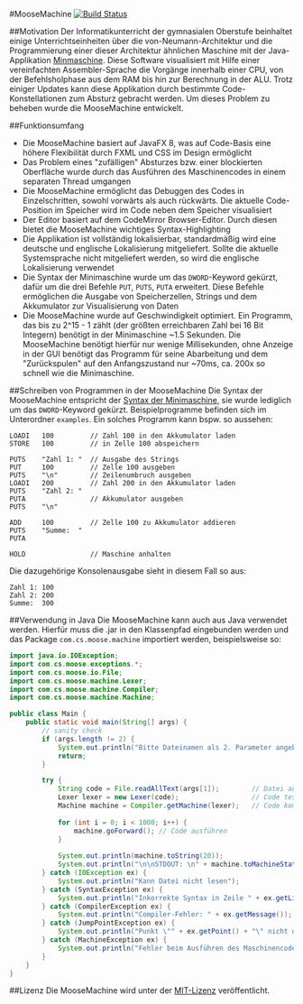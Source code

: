 #MooseMachine [![Build Status](https://travis-ci.org/minedev/MooseMachine.svg?branch=master)](https://travis-ci.org/minedev/MooseMachine)

##Motivation
Der Informatikunterricht der gymnasialen Oberstufe beinhaltet einige Unterrichtseinheiten über die von-Neumann-Architektur und die Programmierung einer dieser Architektur ähnlichen Maschine mit der Java-Applikation [Minmaschine](http://schule.awiedemann.de/minimaschine.html). Diese Software visualisiert mit Hilfe einer vereinfachten Assembler-Sprache die Vorgänge innerhalb einer CPU, von der Befehlsholphase aus dem RAM bis hin zur Berechnung in der ALU. Trotz einiger Updates kann diese Applikation durch bestimmte Code-Konstellationen zum Absturz gebracht werden. Um dieses Problem zu beheben wurde die MooseMachine entwickelt. 

##Funktionsumfang
- Die MooseMachine basiert auf JavaFX 8, was auf Code-Basis eine höhere Flexibilität durch FXML und CSS im Design ermöglicht
- Das Problem eines "zufälligen" Absturzes bzw. einer blockierten Oberfläche wurde durch das Ausführen des Maschinencodes in einem separaten Thread umgangen
- Die MooseMachine ermöglicht das Debuggen des Codes in Einzelschritten, sowohl vorwärts als auch rückwärts. Die aktuelle Code-Position im Speicher wird im Code neben dem Speicher visualisiert
- Der Editor basiert auf dem CodeMirror Browser-Editor. Durch diesen bietet die MooseMachine wichtiges Syntax-Highlighting
- Die Applikation ist vollständig lokalisierbar, standardmäßig wird eine deutsche und englische Lokalisierung mitgeliefert. Sollte die aktuelle Systemsprache nicht mitgeliefert werden, so wird die englische Lokalisierung verwendet
- Die Syntax der Minimaschine wurde um das `DWORD`-Keyword gekürzt, dafür um die drei Befehle `PUT`, `PUTS`, `PUTA` erweitert. Diese Befehle ermöglichen die Ausgabe von Speicherzellen, Strings und dem Akkumulator zur Visualisierung von Daten
- Die MooseMachine wurde auf Geschwindigkeit optimiert. Ein Programm, das bis zu 2^15 - 1 zählt (der größten erreichbaren Zahl bei 16 Bit Integern) benötigt in der Minimaschine ~1.5 Sekunden. Die MooseMachine benötigt hierfür nur wenige Millisekunden, ohne Anzeige in der GUI benötigt das Programm für seine Abarbeitung und dem "Zurückspulen" auf den Anfangszustand nur ~70ms, ca. 200x so schnell wie die Minimaschine. 


##Schreiben von Programmen in der MooseMachine
Die Syntax der MooseMachine entspricht der [Syntax der Minimaschine](http://schule.awiedemann.de/manualmini/index.html), sie wurde lediglich um das `DWORD`-Keyword gekürzt. Beispielprogramme befinden sich im Unterordner `examples`. Ein solches Programm kann bspw. so aussehen: 

```
LOADI 	100 		// Zahl 100 in den Akkumulator laden
STORE 	100			// in Zelle 100 abspeichern

PUTS	"Zahl 1: "	// Ausgabe des Strings
PUT		100			// Zelle 100 ausgeben
PUTS	"\n"		// Zeilenumbruch ausgeben
LOADI 	200			// Zahl 200 in den Akkumulator laden
PUTS	"Zahl 2: "	
PUTA				// Akkumulator ausgeben
PUTS	"\n"

ADD		100			// Zelle 100 zu Akkumulator addieren
PUTS	"Summe:  "		
PUTA

HOLD				// Maschine anhalten
```
Die dazugehörige Konsolenausgabe sieht in diesem Fall so aus: 
```
Zahl 1: 100
Zahl 2: 200
Summe:  300
```

##Verwendung in Java
Die MooseMachine kann auch aus Java verwendet werden. Hierfür muss die .jar in den Klassenpfad eingebunden werden und das Package `com.cs.moose.machine` importiert werden, beispielsweise so: 

```java
import java.io.IOException;
import com.cs.moose.exceptions.*;
import com.cs.moose.io.File;
import com.cs.moose.machine.Lexer;
import com.cs.moose.machine.Compiler;
import com.cs.moose.machine.Machine;

public class Main {
    public static void main(String[] args) {
        // sanity check
        if (args.length != 2) {
            System.out.println("Bitte Dateinamen als 2. Parameter angeben");
            return;
        }

        try {
	        String code = File.readAllText(args[1]);        // Datei aus Aufrufparameter
	        Lexer lexer = new Lexer(code);                  // Code testen
	        Machine machine = Compiler.getMachine(lexer);   // Code kompilieren
	
	        for (int i = 0; i < 1000; i++) {
	            machine.goForward(); // Code ausführen
	        }
	        
	        System.out.println(machine.toString(20));                                    // die ersten 200 Speicherzellen ausgeben
	        System.out.println("\n\nSTDOUT: \n" + machine.toMachineState().getStdout()); // den Standard-Output ausgeben
        } catch (IOException ex) {
            System.out.println("Kann Datei nicht lesen");
        } catch (SyntaxException ex) {
            System.out.println("Inkorrekte Syntax in Zeile " + ex.getLine());
        } catch (CompilerException ex) {
            System.out.println("Compiler-Fehler: " + ex.getMessage());
        } catch (JumpPointException ex) {
            System.out.println("Punkt \"" + ex.getPoint() + "\" nicht definiert");
        } catch (MachineException ex) {
            System.out.println("Fehler beim Ausführen des Maschinencodes: " + ex.getMessage());
        }
    }
}
```


##Lizenz
Die MooseMachine wird unter der [MIT-Lizenz](LICENSE.txt) veröffentlicht. 